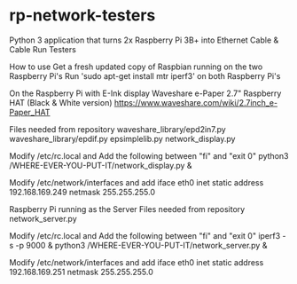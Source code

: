 # rp-network-testers
Python 3 application that turns 2x Raspberry Pi 3B+ into Ethernet Cable & Cable Run Testers

How to use
Get a fresh updated copy of Raspbian running on the two Raspberry Pi's
Run 'sudo apt-get install mtr iperf3' on both Raspberry Pi's

On the Raspberry Pi with E-Ink display Waveshare e-Paper 2.7" Raspberry HAT (Black & White version)
  https://www.waveshare.com/wiki/2.7inch_e-Paper_HAT

Files needed from repository
waveshare_library/epd2in7.py
waveshare_library/epdif.py
epsimplelib.py
network_display.py


Modify /etc/rc.local and Add the following between "fi" and "exit 0"
python3 /WHERE-EVER-YOU-PUT-IT/network_display.py &


Modify /etc/network/interfaces and add
iface eth0 inet static
    address 192.168.169.249
    netmask 255.255.255.0



Raspberry Pi running as the Server
Files needed from repository
network_server.py


Modify /etc/rc.local and Add the following between "fi" and "exit 0"
iperf3 -s -p 9000 &
python3 /WHERE-EVER-YOU-PUT-IT/network_server.py &


Modify /etc/network/interfaces and add
iface eth0 inet static
    address 192.168.169.251
    netmask 255.255.255.0
